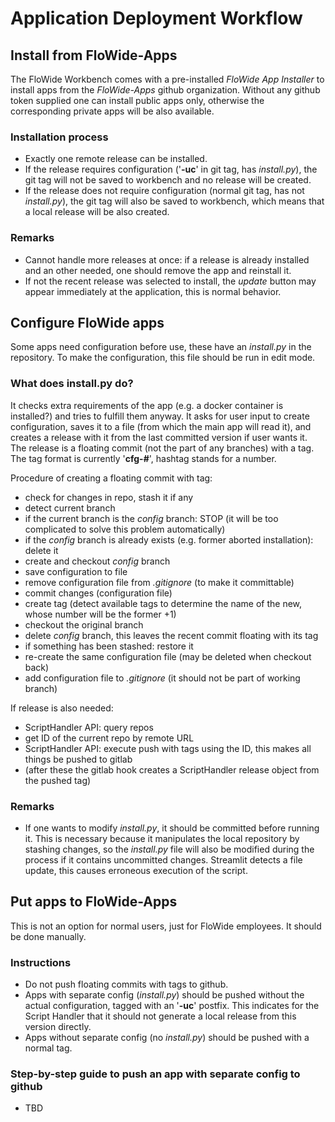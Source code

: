 # Application Deployment Workflow

## Install from FloWide-Apps

The FloWide Workbench comes with a pre-installed *FloWide App Installer* to install apps from the *FloWide-Apps* github organization. Without any github token supplied one can install public apps only, otherwise the corresponding private apps will be also available.

### Installation process
- Exactly one remote release can be installed.
- If the release requires configuration ('**-uc**' in git tag, has *install.py*), the git tag will not be saved to workbench and no release will be created.
- If the release does not require configuration (normal git tag, has not *install.py*), the git tag will also be saved to workbench, which means that a local release will be also created.

### Remarks
- Cannot handle more releases at once: if a release is already installed and an other needed, one should remove the app and reinstall it.
- If not the recent release was selected to install, the *update* button may appear immediately at the application, this is normal behavior.

## Configure FloWide apps

Some apps need configuration before use, these have an *install.py* in the repository. To make the configuration, this file should be run in edit mode.

### What does install.py do?
It checks extra requirements of the app (e.g. a docker container is installed?) and tries to fulfill them anyway. It asks for user input to create configuration, saves it to a file (from which the main app will read it), and creates a release with it from the last committed version if user wants it. The release is a floating commit (not the part of any branches) with a tag. The tag format is currently '**cfg-#**', hashtag stands for a number.

Procedure of creating a floating commit with tag:
- check for changes in repo, stash it if any
- detect current branch
- if the current branch is the *config* branch: STOP (it will be too complicated to solve this problem automatically) 
- if the *config* branch is already exists (e.g. former aborted installation): delete it
- create and checkout *config* branch
- save configuration to file
- remove configuration file from *.gitignore* (to make it committable)
- commit changes (configuration file)
- create tag (detect available tags to determine the name of the new, whose number will be the former +1)
- checkout the original branch
- delete *config* branch, this leaves the recent commit floating with its tag
- if something has been stashed: restore it
- re-create the same configuration file (may be deleted when checkout back)
- add configuration file to *.gitignore* (it should not be part of working branch)

If release is also needed:
- ScriptHandler API: query repos
- get ID of the current repo by remote URL
- ScriptHandler API: execute push with tags using the ID, this makes all things be pushed to gitlab
- (after these the gitlab hook creates a ScriptHandler release object from the pushed tag) 

### Remarks
- If one wants to modify *install.py*, it should be committed before running it. This is necessary because it manipulates the local repository by stashing changes, so the *install.py* file will also be modified during the process if it contains uncommitted changes. Streamlit detects a file update, this causes erroneous execution of the script.

## Put apps to FloWide-Apps

This is not an option for normal users, just for FloWide employees. It should be done manually.

### Instructions
- Do not push floating commits with tags to github.
- Apps with separate config (*install.py*) should be pushed without the actual configuration, tagged with an '**-uc**' postfix. This indicates for the Script Handler that it should not generate a local release from this version directly.
- Apps without separate config (no *install.py*) should be pushed with a normal tag.

### Step-by-step guide to push an app with separate config to github
- TBD
